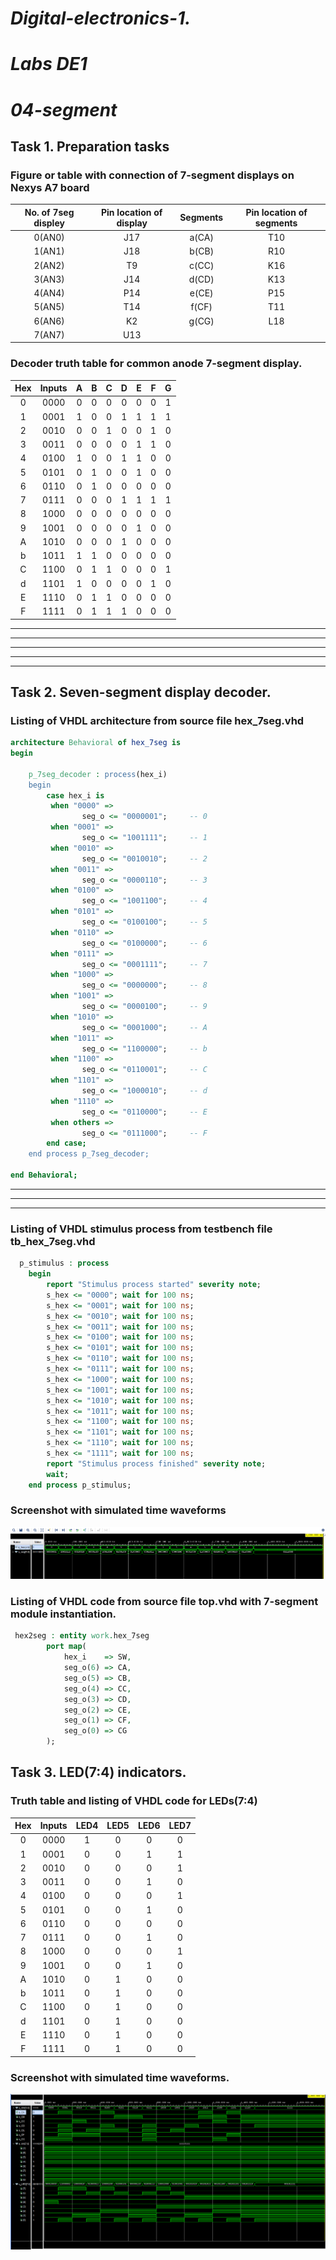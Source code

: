 # *Digital-electronics-1.*

# *Labs DE1* 

# *04-segment*

## Task 1. Preparation tasks

### Figure or table with connection of 7-segment displays on Nexys A7 board

| **No. of 7seg displey** | **Pin location of display** | **Segments** | **Pin location of segments** |
| :-: | :-: | :-: | :-: |
| 0(AN0) | J17 | a(CA) | T10 |
| 1(AN1) | J18 | b(CB) | R10 |
| 2(AN2) | T9  | c(CC) | K16 |
| 3(AN3) | J14 | d(CD) | K13 |
| 4(AN4) | P14 | e(CE) | P15 |
| 5(AN5) | T14 | f(CF) | T11 |
| 6(AN6) | K2  | g(CG) | L18 |
| 7(AN7) | U13 |   

### Decoder truth table for common anode 7-segment display.

| **Hex** | **Inputs** | **A** | **B** | **C** | **D** | **E** | **F** | **G** |
| :-: | :-: | :-: | :-: | :-: | :-: | :-: | :-: | :-: |
| 0 | 0000 | 0 | 0 | 0 | 0 | 0 | 0 | 1 |
| 1 | 0001 | 1 | 0 | 0 | 1 | 1 | 1 | 1 |
| 2 | 0010 | 0 | 0 | 1 | 0 | 0 | 1 | 0 |
| 3 | 0011 | 0 | 0 | 0 | 0 | 1 | 1 | 0 |
| 4 | 0100 | 1 | 0 | 0 | 1 | 1 | 0 | 0 |
| 5 | 0101 | 0 | 1 | 0 | 0 | 1 | 0 | 0 |
| 6 | 0110 | 0 | 1 | 0 | 0 | 0 | 0 | 0 |
| 7 | 0111 | 0 | 0 | 0 | 1 | 1 | 1 | 1 |
| 8 | 1000 | 0 | 0 | 0 | 0 | 0 | 0 | 0 |
| 9 | 1001 | 0 | 0 | 0 | 0 | 1 | 0 | 0 |
| A | 1010 | 0 | 0 | 0 | 1 | 0 | 0 | 0 |
| b | 1011 | 1 | 1 | 0 | 0 | 0 | 0 | 0 |
| C | 1100 | 0 | 1 | 1 | 0 | 0 | 0 | 1 |
| d | 1101 | 1 | 0 | 0 | 0 | 0 | 1 | 0 |
| E | 1110 | 0 | 1 | 1 | 0 | 0 | 0 | 0 |
| F | 1111 | 0 | 1 | 1 | 1 | 0 | 0 | 0 |

----------
----------
----------
----------
----------

## Task 2. Seven-segment display decoder.

### Listing of VHDL architecture from source file hex_7seg.vhd
```VHDL
architecture Behavioral of hex_7seg is
begin

    p_7seg_decoder : process(hex_i)
    begin    
        case hex_i is
         when "0000" =>
                seg_o <= "0000001";     -- 0
         when "0001" =>
                seg_o <= "1001111";     -- 1
         when "0010" =>
                seg_o <= "0010010";     -- 2
         when "0011" =>
                seg_o <= "0000110";     -- 3
         when "0100" =>
                seg_o <= "1001100";     -- 4
         when "0101" =>
                seg_o <= "0100100";     -- 5
         when "0110" =>
                seg_o <= "0100000";     -- 6
         when "0111" =>
                seg_o <= "0001111";     -- 7
         when "1000" =>
                seg_o <= "0000000";     -- 8
         when "1001" =>
                seg_o <= "0000100";     -- 9
         when "1010" =>
                seg_o <= "0001000";     -- A
         when "1011" =>
                seg_o <= "1100000";     -- b       
         when "1100" =>
                seg_o <= "0110001";     -- C
         when "1101" =>
                seg_o <= "1000010";     -- d            
         when "1110" =>
                seg_o <= "0110000";     -- E
         when others =>
                seg_o <= "0111000";     -- F
        end case;
    end process p_7seg_decoder;

end Behavioral;
```
----------
----------
----------

### Listing of VHDL stimulus process from testbench file tb_hex_7seg.vhd
```VHDL
  p_stimulus : process
    begin
        report "Stimulus process started" severity note;
        s_hex <= "0000"; wait for 100 ns;
        s_hex <= "0001"; wait for 100 ns;
        s_hex <= "0010"; wait for 100 ns;
        s_hex <= "0011"; wait for 100 ns;
        s_hex <= "0100"; wait for 100 ns;
        s_hex <= "0101"; wait for 100 ns;
        s_hex <= "0110"; wait for 100 ns;
        s_hex <= "0111"; wait for 100 ns;
        s_hex <= "1000"; wait for 100 ns;
        s_hex <= "1001"; wait for 100 ns;
        s_hex <= "1010"; wait for 100 ns;
        s_hex <= "1011"; wait for 100 ns;
        s_hex <= "1100"; wait for 100 ns;
        s_hex <= "1101"; wait for 100 ns;
        s_hex <= "1110"; wait for 100 ns;
        s_hex <= "1111"; wait for 100 ns;      
        report "Stimulus process finished" severity note;
        wait;
    end process p_stimulus;
```
### Screenshot with simulated time waveforms

![Simulated_waveforms](Images/Waveform.png)

### Listing of VHDL code from source file top.vhd with 7-segment module instantiation.
```VHDL
 hex2seg : entity work.hex_7seg
        port map(
            hex_i    => SW,
            seg_o(6) => CA,
            seg_o(5) => CB,
            seg_o(4) => CC,
            seg_o(3) => CD,
            seg_o(2) => CE,
            seg_o(1) => CF,
            seg_o(0) => CG
        );
```

## Task 3. LED(7:4) indicators.

### Truth table and listing of VHDL code for LEDs(7:4)

| **Hex** | **Inputs** | **LED4** | **LED5** | **LED6** | **LED7** |
| :-: | :-: | :-: | :-: | :-: | :-: |
| 0 | 0000 | 1 | 0 | 0 | 0 |
| 1 | 0001 | 0 | 0 | 1 | 1 |
| 2 | 0010 | 0 | 0 | 0 | 1 |
| 3 | 0011 | 0 | 0 | 1 | 0 |
| 4 | 0100 | 0 | 0 | 0 | 1 |
| 5 | 0101 | 0 | 0 | 1 | 0 |
| 6 | 0110 | 0 | 0 | 0 | 0 |
| 7 | 0111 | 0 | 0 | 1 | 0 |
| 8 | 1000 | 0 | 0 | 0 | 1 |
| 9 | 1001 | 0 | 0 | 1 | 0 |
| A | 1010 | 0 | 1 | 0 | 0 |
| b | 1011 | 0 | 1 | 0 | 0 |
| C | 1100 | 0 | 1 | 0 | 0 |
| d | 1101 | 0 | 1 | 0 | 0 |
| E | 1110 | 0 | 1 | 0 | 0 |
| F | 1111 | 0 | 1 | 0 | 0 |

### Screenshot with simulated time waveforms.

![LED_Waveform](Images/Waveform_LED.png)






